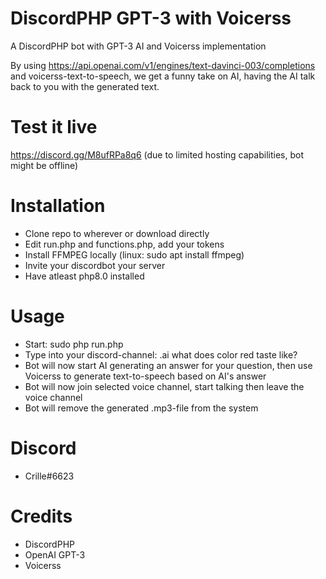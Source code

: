 # DiscordPHP GPT-3 with Voicerss
A DiscordPHP bot with GPT-3 AI and Voicerss implementation

By using https://api.openai.com/v1/engines/text-davinci-003/completions and voicerss-text-to-speech, we get a funny take on AI, having the AI talk back to you with the generated text.

# Test it live
https://discord.gg/M8ufRPa8q6
(due to limited hosting capabilities, bot might be offline)

# Installation
*  Clone repo to wherever or download directly
*  Edit run.php and functions.php, add your tokens
*  Install FFMPEG locally (linux: sudo apt install ffmpeg)
*  Invite your discordbot your server
*  Have atleast php8.0 installed


# Usage
* Start: sudo php run.php
* Type into your discord-channel: .ai what does color red taste like?
* Bot will now start AI generating an answer for your question, then use Voicerss to generate text-to-speech based on AI's answer
* Bot will now join selected voice channel, start talking then leave the voice channel
* Bot will remove the generated .mp3-file from the system

# Discord
* Crille#6623


# Credits
* DiscordPHP
* OpenAI GPT-3
* Voicerss
